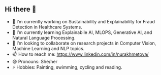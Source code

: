 ## Hi there 👋

<!--
**Aydana1/Aydana1** is a ✨ _special_ ✨ repository because its `README.md` (this file) appears on your GitHub profile. -->

- 🔭 I’m currently working on Sustainability and Explainability for Fraud Detection in Healthcare Systems. 
- 🌱 I’m currently learning Explainabile AI, MLOPS, Generative AI, and Natural Language Processing.
- 👯 I’m looking to collaborate on research projects in Computer Vision, Machine Learning and NLP topics.
- 📫 How to reach me: https://www.linkedin.com/in/nurakhmetova/
- 😄 Pronouns: She/her
- ⚡ Hobbies: Painting, swimming, cycling and reading.
